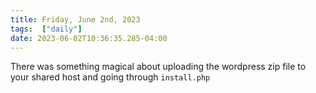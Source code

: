```yaml
---
title: Friday, June 2nd, 2023
tags:  ["daily"]
date: 2023-06-02T10:36:35.285-04:00
---
```



There was something magical about uploading the wordpress zip file to your shared host and going through `install.php`






    